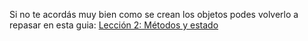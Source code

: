 Si no te acordás muy bien como se crean los objetos podes volverlo a repasar en esta guia:
[Lección 2: Métodos y estado](http://pdep-utn.mumuki.io/lessons/77-programacion-con-objetos-metodos-y-estado)